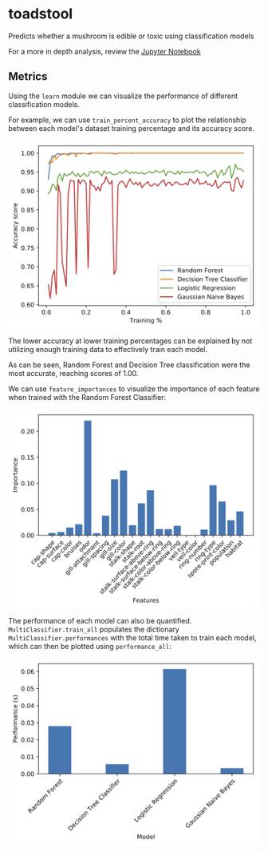 # toadstool
Predicts whether a mushroom is edible or toxic using classification models

For a more in depth analysis, review the [Jupyter Notebook](toadstool.ipynb)

## Metrics
Using the `learn` module we can visualize the performance of different classification models.

For example, we can use `train_percent_accuracy` to plot the relationship between each model's
dataset training percentage and its accuracy score.

![train_percent_accuracy.png](images/train_percent.png "Training percentage vs. accuracy score")

The lower accuracy at lower training percentages can be explained by not utilizing enough training data
to effectively train each model. 

As can be seen, Random Forest and Decision Tree classification were the most accurate, reaching
scores of 1.00.

We can use `feature_importances` to visualize the importance of each feature when trained with
the Random Forest Classifier:

![feature_importance.png](images/feature_importance.png "Features vs. Importance in Random Forest")

The performance of each model can also be quantified. `MultiClassifier.train_all` populates the dictionary
`MultiClassifier.performances` with the total time taken to train each model, which can then be plotted
using `performance_all`:

![performances_all.png](images/performances_all.png "Model vs. Performance (s)")